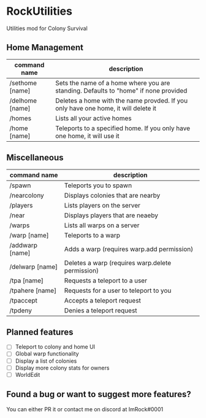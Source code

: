 # RockUtilities
Utilities mod for Colony Survival

## Home Management

command name   |description
---------------|-----------
/sethome [name]|Sets the name of a home where you are standing. Defaults to "home" if none provided
/delhome [name]|Deletes a home with the name provded. If you only have one home, it will delete it
/homes         |Lists all your active homes
/home [name]   |Teleports to a specified home. If you only have one home, it will use it

## Miscellaneous

command name   |description
---------------|-----------
/spawn         |Teleports you to spawn
/nearcolony    |Displays colonies that are nearby
/players       |Lists players on the server
/near          |Displays players that are neaeby
/warps         |Lists all warps on a server
/warp [name]   |Teleports to a warp
/addwarp [name]|Adds a warp (requires warp.add permission)
/delwarp [name]|Deletes a warp (requires warp.delete permission)
/tpa [name]    |Requests a teleport to a user
/tpahere [name]|Requests for a user to teleport to you
/tpaccept      |Accepts a teleport request
/tpdeny        |Denies a teleport request

## Planned features

- [ ] Teleport to colony and home UI
- [ ] Global warp functionality
- [ ] Display a list of colonies
- [ ] Display more colony stats for owners
- [ ] WorldEdit

## Found a bug or want to suggest more features?

You can either PR it or contact me on discord at ImRock#0001
